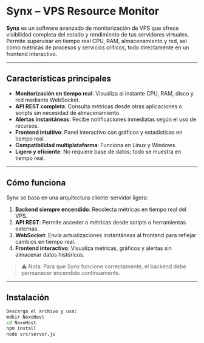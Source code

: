 # Synx – VPS Resource Monitor

**Synx** es un software avanzado de monitorización de VPS que ofrece visibilidad completa del estado y rendimiento de tus servidores virtuales. Permite supervisar en tiempo real CPU, RAM, almacenamiento y red, así como métricas de procesos y servicios críticos, todo directamente en un frontend interactivo.

---

## Características principales

- **Monitorización en tiempo real**: Visualiza al instante CPU, RAM, disco y red mediante WebSocket.  
- **API REST completa**: Consulta métricas desde otras aplicaciones o scripts sin necesidad de almacenamiento.  
- **Alertas instantáneas**: Recibe notificaciones inmediatas según el uso de recursos.  
- **Frontend intuitivo**: Panel interactivo con gráficos y estadísticas en tiempo real.  
- **Compatibilidad multiplataforma**: Funciona en Linux y Windows.  
- **Ligero y eficiente**: No requiere base de datos; todo se muestra en tiempo real.  

---

## Cómo funciona

Synx se basa en una arquitectura cliente-servidor ligera:

1. **Backend siempre encendido**: Recolecta métricas en tiempo real del VPS.  
2. **API REST**: Permite acceder a métricas desde scripts o herramientas externas.  
3. **WebSocket**: Envía actualizaciones instantáneas al frontend para reflejar cambios en tiempo real.  
4. **Frontend interactivo**: Visualiza métricas, gráficos y alertas sin almacenar datos históricos.

> ⚠️ Nota: Para que Synx funcione correctamente, el backend debe permanecer encendido continuamente.

---

## Instalación

```bash
Descarga el archivo y usa:
mdkir NexoHost
cd NexoHost
npm install
node src/server.js
